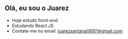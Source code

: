 ## Olá, eu sou o Juarez

- Hoje estudo front-end
- Estudando React.JS 
- Contate-me no email: juarezsantana0897@gmail.com

